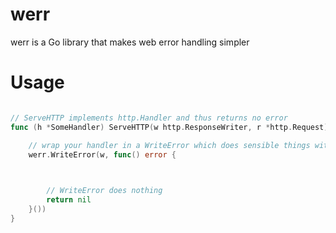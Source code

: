 # werr
werr is a Go library that makes web error handling simpler

# Usage

```go

// ServeHTTP implements http.Handler and thus returns no error
func (h *SomeHandler) ServeHTTP(w http.ResponseWriter, r *http.Request) {

    // wrap your handler in a WriteError which does sensible things with errors
    werr.WriteError(w, func() error {

        

        // WriteError does nothing
        return nil 
    }())
}

```